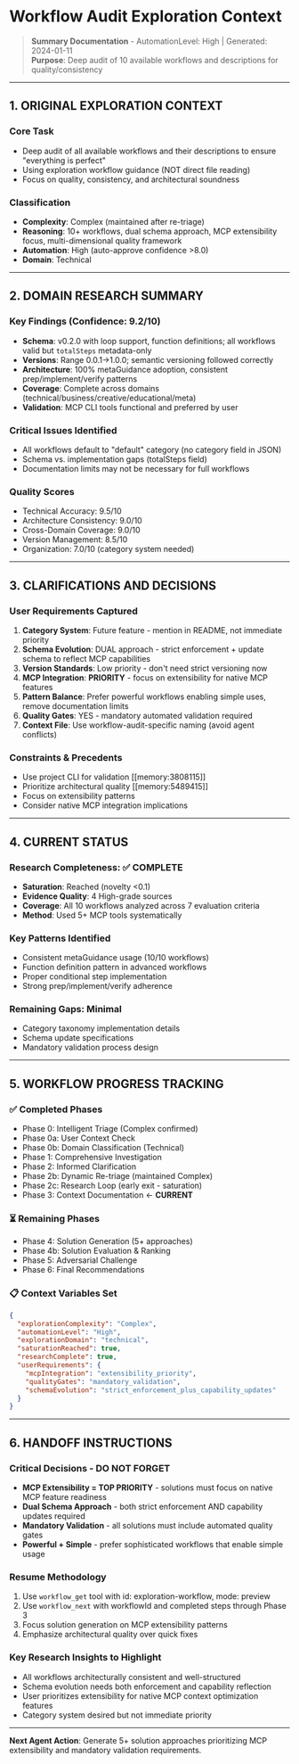 # Workflow Audit Exploration Context

> **Summary Documentation** - AutomationLevel: High | Generated: 2024-01-11  
> **Purpose**: Deep audit of 10 available workflows and descriptions for quality/consistency

---

## 1. ORIGINAL EXPLORATION CONTEXT

### **Core Task**
- Deep audit of all available workflows and their descriptions to ensure "everything is perfect"
- Using exploration workflow guidance (NOT direct file reading)
- Focus on quality, consistency, and architectural soundness

### **Classification** 
- **Complexity**: Complex (maintained after re-triage)
- **Reasoning**: 10+ workflows, dual schema approach, MCP extensibility focus, multi-dimensional quality framework
- **Automation**: High (auto-approve confidence >8.0)
- **Domain**: Technical

---

## 2. DOMAIN RESEARCH SUMMARY

### **Key Findings** (Confidence: 9.2/10)
- **Schema**: v0.2.0 with loop support, function definitions; all workflows valid but `totalSteps` metadata-only
- **Versions**: Range 0.0.1→1.0.0; semantic versioning followed correctly
- **Architecture**: 100% metaGuidance adoption, consistent prep/implement/verify patterns
- **Coverage**: Complete across domains (technical/business/creative/educational/meta)
- **Validation**: MCP CLI tools functional and preferred by user

### **Critical Issues Identified**
- All workflows default to "default" category (no category field in JSON)
- Schema vs. implementation gaps (totalSteps field)
- Documentation limits may not be necessary for full workflows

### **Quality Scores**
- Technical Accuracy: 9.5/10
- Architecture Consistency: 9.0/10  
- Cross-Domain Coverage: 9.0/10
- Version Management: 8.5/10
- Organization: 7.0/10 (category system needed)

---

## 3. CLARIFICATIONS AND DECISIONS

### **User Requirements Captured**
1. **Category System**: Future feature - mention in README, not immediate priority
2. **Schema Evolution**: DUAL approach - strict enforcement + update schema to reflect MCP capabilities
3. **Version Standards**: Low priority - don't need strict versioning now
4. **MCP Integration**: **PRIORITY** - focus on extensibility for native MCP features
5. **Pattern Balance**: Prefer powerful workflows enabling simple uses, remove documentation limits
6. **Quality Gates**: YES - mandatory automated validation required
7. **Context File**: Use workflow-audit-specific naming (avoid agent conflicts)

### **Constraints & Precedents**
- Use project CLI for validation [[memory:3808115]]
- Prioritize architectural quality [[memory:5489415]]
- Focus on extensibility patterns
- Consider native MCP integration implications

---

## 4. CURRENT STATUS

### **Research Completeness**: ✅ COMPLETE
- **Saturation**: Reached (novelty <0.1)
- **Evidence Quality**: 4 High-grade sources
- **Coverage**: All 10 workflows analyzed across 7 evaluation criteria
- **Method**: Used 5+ MCP tools systematically

### **Key Patterns Identified**
- Consistent metaGuidance usage (10/10 workflows)
- Function definition pattern in advanced workflows  
- Proper conditional step implementation
- Strong prep/implement/verify adherence

### **Remaining Gaps**: Minimal
- Category taxonomy implementation details
- Schema update specifications
- Mandatory validation process design

---

## 5. WORKFLOW PROGRESS TRACKING

### **✅ Completed Phases**
- Phase 0: Intelligent Triage (Complex confirmed)
- Phase 0a: User Context Check
- Phase 0b: Domain Classification (Technical)
- Phase 1: Comprehensive Investigation
- Phase 2: Informed Clarification
- Phase 2b: Dynamic Re-triage (maintained Complex)
- Phase 2c: Research Loop (early exit - saturation)
- Phase 3: Context Documentation ← **CURRENT**

### **⏳ Remaining Phases** 
- Phase 4: Solution Generation (5+ approaches)
- Phase 4b: Solution Evaluation & Ranking
- Phase 5: Adversarial Challenge
- Phase 6: Final Recommendations

### **📋 Context Variables Set**
```json
{
  "explorationComplexity": "Complex",
  "automationLevel": "High", 
  "explorationDomain": "technical",
  "saturationReached": true,
  "researchComplete": true,
  "userRequirements": {
    "mcpIntegration": "extensibility_priority",
    "qualityGates": "mandatory_validation",
    "schemaEvolution": "strict_enforcement_plus_capability_updates"
  }
}
```

---

## 6. HANDOFF INSTRUCTIONS

### **Critical Decisions - DO NOT FORGET**
- **MCP Extensibility = TOP PRIORITY** - solutions must focus on native MCP feature readiness
- **Dual Schema Approach** - both strict enforcement AND capability updates required
- **Mandatory Validation** - all solutions must include automated quality gates
- **Powerful + Simple** - prefer sophisticated workflows that enable simple usage

### **Resume Methodology**
1. Use `workflow_get` tool with id: exploration-workflow, mode: preview
2. Use `workflow_next` with workflowId and completed steps through Phase 3
3. Focus solution generation on MCP extensibility patterns
4. Emphasize architectural quality over quick fixes

### **Key Research Insights to Highlight**
- All workflows architecturally consistent and well-structured
- Schema evolution needs both enforcement and capability reflection
- User prioritizes extensibility for native MCP context optimization features
- Category system desired but not immediate priority

---

**Next Agent Action**: Generate 5+ solution approaches prioritizing MCP extensibility and mandatory validation requirements.